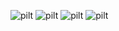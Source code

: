 ![pilt](https://github.com/user-attachments/assets/6560bc1d-aa8b-46ad-a3d2-09040bf2b2d3)
![pilt](https://github.com/user-attachments/assets/206b0fc8-13c0-48d4-a22c-6776c66e9e18)
![pilt](https://github.com/user-attachments/assets/911ecb93-2145-42d8-a552-519f8e0660a2)
![pilt](https://github.com/user-attachments/assets/c694a0bd-607d-4a1e-a027-67d25b45fc0b)
